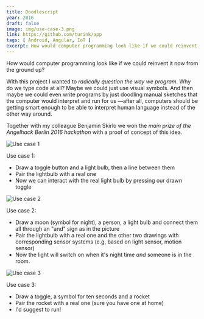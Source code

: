 ```yaml
---
title: Doodlescript
year: 2016
draft: false
image: img/use-case-3.png
link: https://github.com/turink/app
tags: [ Android, Angular, IoT ]
excerpt: How would computer programming look like if we could reinvent it now from the ground up?
---
```

How would computer programming look like if we could reinvent it now from the ground up?

With this project I wanted to <em>radically question the way we program</em>. Why do we type code at all? Maybe we could just use visual symbols. And then maybe we could even write programs by just doodling manual sketches that the computer would interpret and run for us —after all, computers should be getting smart enough to be able to interpret human language instead of the other way around.

Together with my colleague Benjamin Skirlo we won the <em>main prize of the Angelhack Berlin 2016 hackathon</em> with a proof of concept of this idea.

<img class="use-case-image" alt="Use case 1" src="img/doodlescript-01.png">

Use case 1:
- Draw a toggle button and a light bulb, then a line between them
- Pair the lightbulb with a real one
- Now we can interact with the real light bulb by pressing our drawn toggle

<img class="use-case-image" alt="Use case 2" src="img/doodlescript-02.png">

Use case 2:
- Draw a moon (symbol for night), a person, a light bulb and connect them all through an "and" sign as in the picture
- Pair the lightbulb with a real one and the other two drawings with corresponding sensor systems (e.g, based on light sensor, motion sensor)
- Now the light will switch on when it's night time _and_ someone is in the room.

<img class="use-case-image" alt="Use case 3" src="img/doodlescript-03.png">

Use case 3:
- Draw a toggle, a symbol for ten seconds and a rocket
- Pair the rocket with a real one (sure you have one at home)
- I'd suggest to run!

